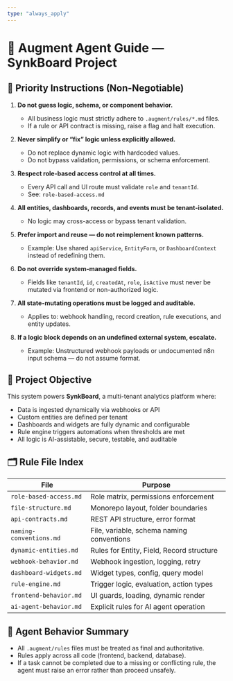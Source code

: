 ```yaml
---
type: "always_apply"
---
```


# 📌 Augment Agent Guide — SynkBoard Project

## 🚨 Priority Instructions (Non-Negotiable)

1. **Do not guess logic, schema, or component behavior.**
   - All business logic must strictly adhere to `.augment/rules/*.md` files.
   - If a rule or API contract is missing, raise a flag and halt execution.

2. **Never simplify or “fix” logic unless explicitly allowed.**
   - Do not replace dynamic logic with hardcoded values.
   - Do not bypass validation, permissions, or schema enforcement.

3. **Respect role-based access control at all times.**
   - Every API call and UI route must validate `role` and `tenantId`.
   - See: `role-based-access.md`

4. **All entities, dashboards, records, and events must be tenant-isolated.**
   - No logic may cross-access or bypass tenant validation.

5. **Prefer import and reuse — do not reimplement known patterns.**
   - Example: Use shared `apiService`, `EntityForm`, or `DashboardContext` instead of redefining them.

6. **Do not override system-managed fields.**
   - Fields like `tenantId`, `id`, `createdAt`, `role`, `isActive` must never be mutated via frontend or non-authorized logic.

7. **All state-mutating operations must be logged and auditable.**
   - Applies to: webhook handling, record creation, rule executions, and entity updates.

8. **If a logic block depends on an undefined external system, escalate.**
   - Example: Unstructured webhook payloads or undocumented n8n input schema — do not assume format.

## 🎯 Project Objective

This system powers **SynkBoard**, a multi-tenant analytics platform where:
- Data is ingested dynamically via webhooks or API
- Custom entities are defined per tenant
- Dashboards and widgets are fully dynamic and configurable
- Rule engine triggers automations when thresholds are met
- All logic is AI-assistable, secure, testable, and auditable

## 🗂️ Rule File Index

| File                       | Purpose |
|---------------------------|---------|
| `role-based-access.md`    | Role matrix, permissions enforcement |
| `file-structure.md`       | Monorepo layout, folder boundaries |
| `api-contracts.md`        | REST API structure, error format |
| `naming-conventions.md`   | File, variable, schema naming conventions |
| `dynamic-entities.md`     | Rules for Entity, Field, Record structure |
| `webhook-behavior.md`     | Webhook ingestion, logging, retry |
| `dashboard-widgets.md`    | Widget types, config, query model |
| `rule-engine.md`          | Trigger logic, evaluation, action types |
| `frontend-behavior.md`    | UI guards, loading, dynamic render |
| `ai-agent-behavior.md`    | Explicit rules for AI agent operation

## 🧠 Agent Behavior Summary

- All `.augment/rules` files must be treated as final and authoritative.
- Rules apply across all code (frontend, backend, database).
- If a task cannot be completed due to a missing or conflicting rule, the agent must raise an error rather than proceed unsafely.
